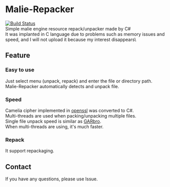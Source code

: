# Malie-Repacker
[![Build Status](https://travis-ci.org/ForumHulp/pageaddon.svg?branch=master)](http://vnx.uvnworks.com)\
Simple malie engine resource repack/unpacker made by C#\
It was implanted in C language due to problems such as memory issues and speed, and I will not upload it because my interest disappears\

## Feature
### Easy to use
Just select menu (unpack, repack) and enter the file or directory path.\
Malie-Repacker automatically  detects and unpack file.
### Speed
Camelia cipher implemented in [openssl](https://github.com/openssl/openssl) was converted to C#.\
Multi-threads are used when packing/unpacking multiple files.\
Single file unpack speed is similar as [GARbro](https://github.com/morkt/GARbro).\
When multi-threads are using, it's much faster. 
### Repack
It support repackaging.
## Contact
If you have any questions, please use Issue.

